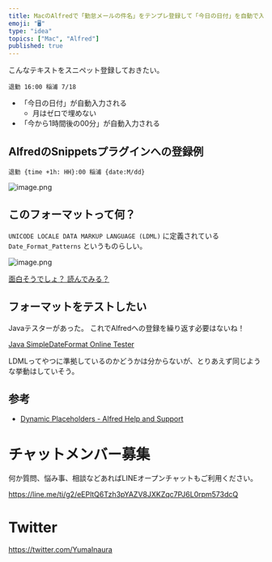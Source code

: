 ```yaml
---
title: MacのAlfredで「勤怠メールの件名」をテンプレ登録して「今日の日付」を自動で入れてみる例
emoji: "🖥"
type: "idea"
topics: ["Mac", "Alfred"]
published: true
---
```


こんなテキストをスニペット登録しておきたい。

`退勤 16:00 稲浦 7/18`

- 「今日の日付」が自動入力される
  - 月はゼロで埋めない
- 「今から1時間後の00分」が自動入力される

## AlfredのSnippetsプラグインへの登録例

`退勤 {time +1h: HH}:00 稲浦 {date:M/dd}`

![image.png](https://qiita-image-store.s3.amazonaws.com/0/89618/ebca3619-c251-3b21-690d-5f4729563848.png)

## このフォーマットって何？

`UNICODE LOCALE DATA MARKUP LANGUAGE (LDML)` に定義されている `Date_Format_Patterns` というものらしい。

![image.png](https://qiita-image-store.s3.amazonaws.com/0/89618/8329feee-5f35-03a0-e874-876e547d52a3.png)

[面白そうでしょ？ 読んでみる？](http://www.unicode.org/reports/tr35/tr35-31/tr35-dates.html#Date_Format_Patterns)

## フォーマットをテストしたい

Javaテスターがあった。
これでAlfredへの登録を繰り返す必要はないね！

[Java SimpleDateFormat Online Tester](http://www.sdfonlinetester.info/#)

LDMLってやつに準拠しているのかどうかは分からないが、とりあえず同じような挙動はしていそう。

## 参考

- [Dynamic Placeholders - Alfred Help and Support](https://www.alfredapp.com/help/features/clipboard/dynamic-placeholders/)








<!-- Update From Qiita API -->

# チャットメンバー募集


何か質問、悩み事、相談などあればLINEオープンチャットもご利用ください。

https://line.me/ti/g2/eEPltQ6Tzh3pYAZV8JXKZqc7PJ6L0rpm573dcQ





# Twitter


https://twitter.com/YumaInaura


<!-- Update From Qiita API -->


